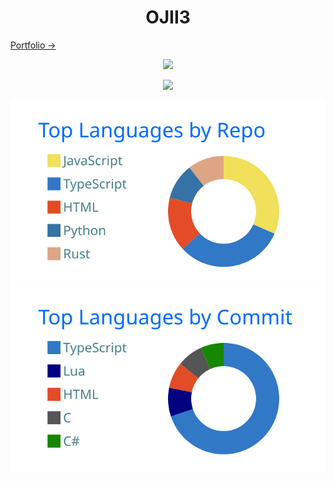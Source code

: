 <h1 align="center">OJII3</h1>

[Portfolio →](https://ojii3.vercel.app/)

<p align="center">
  <img src="https://github-readme-stats.vercel.app/api?username=ojii3&show_icons=true&theme=transparent&hide_border=true">
</p>

<p align="center">
  <img src="https://github-readme-stats.vercel.app/api/top-langs/?username=ojii3&theme=transparent&hide_border=true&layout=donut-vertical&size_weight=0.5&count_weight=0.5&langs_count=10&custom_title=Repo:Commit%20=%201:1">
</p>

<p align="center" height="120">
  <img src="https://raw.githubusercontent.com/OJII3/OJII3/main/profile-summary-card-output/transparent/1-repos-per-language.svg">
  <img src="https://raw.githubusercontent.com/OJII3/OJII3/main/profile-summary-card-output/transparent/2-most-commit-language.svg">
</p>

<p align="center>
  <img src="https://raw.githubusercontent.com/OJII3/OJII3/main/profile-summary-card-output/transparent/3-stats.svg">
</p>
